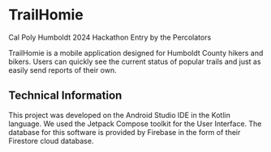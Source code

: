 # TrailHomie 
Cal Poly Humboldt 2024 Hackathon Entry by the Percolators

TrailHomie is a mobile application designed for Humboldt County hikers and bikers.
Users can quickly see the current status of popular trails and just as easily send reports of their own.

## Technical Information
This project was developed on the Android Studio IDE in the Kotlin language. We used the Jetpack Compose toolkit for the User Interface.
The database for this software is provided by Firebase in the form of their Firestore cloud database.
